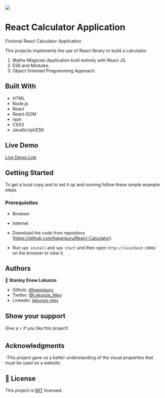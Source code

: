 ![](https://img.shields.io/badge/Microverse-blueviolet)
# React Calculator Application
Fictional React Calculator Application

This projects implements the use of React library to build a calculator.

1. Maths-Magician Application built entirely with React JS.
2. ES6 and Modules.
3. Object Oriented Programming Approach.

## Built With

- HTML
- Node.js
- React
- React-DOM
- npm
- CSS3
- JavaScript/ES6
## Live Demo

[Live Demo Link](https://react-maths-magician.herokuapp.com/)


## Getting Started


To get a local copy  and to set it up and running follow these simple example steps.

### Prerequisites

- Browser
- Internet

- Download the code from repository (https://github.com/happiguru/React-Calculator).
- Run `npm install` and `npm start` and then open `http://localhost:3000/` on the browser to view it.

## Authors

👤 **Stanley Enow Lekunze**

- Github: [@happiguru](https://github.com/happiguru)
- Twitter: [@Lekunze_Nley](https://twitter.com/Lekunze_Nley)
- Linkedin: [lekunze-nley](https://www.linkedin.com/in/lekunze-nley/)


## Show your support

Give a ⭐️ if you like this project!

## Acknowledgments
-This project gave us a better understanding of the visual properties that must be used on a website.

## 📝 License

This project is [MIT](LICENSE) licensed.

